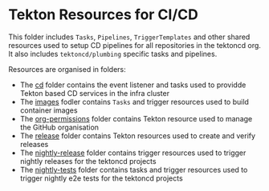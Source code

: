 # Tekton Resources for CI/CD

This folder includes `Tasks`, `Pipelines`, `TriggerTemplates` and other shared
resources used to setup CD pipelines for all repositories in the tektoncd
org. It also includes `tektoncd/plumbing` specific tasks and pipelines.

Resources are organised in folders:

- The [cd](cd) folder contains the event listener and tasks used to providde
  Tekton based CD services in the infra cluster
- The [images](images) fodler contains `Tasks` and trigger resources used
  to build container images
- The [org-permissions](org-permissions/README.md) folder contains Tekton
  resource used to manage the GitHub organisation
- The [release](release/README.md) folder contains Tekton resources used to
  create and verify releases
- The [nightly-release](nightly-release) folder contains trigger resources used
  to trigger nightly releases for the tektoncd projects
- The [nightly-tests](nightly-tests) folder contains tasks and trigger resources
   used to trigger nightly e2e tests for the tektoncd projects
